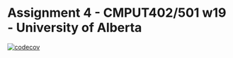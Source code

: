 # Assignment 4 - CMPUT402/501 w19 - University of Alberta

[![codecov](https://codecov.io/gh/cmput402-w19/assignment4tdd-mkva/branch/master/graph/badge.svg)](https://codecov.io/gh/cmput402-w19/assignment4tdd-mkva)
